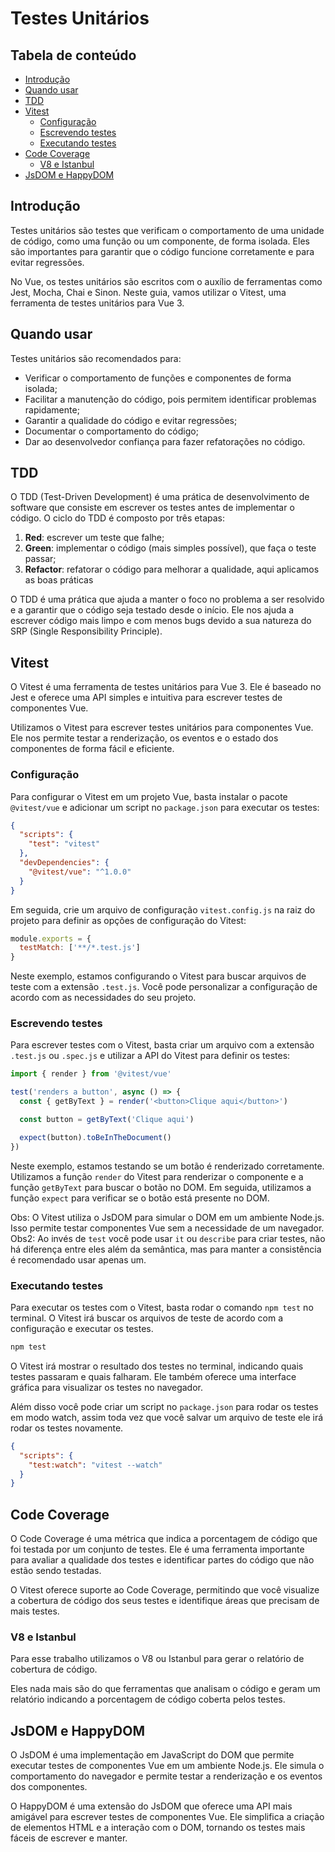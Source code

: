 # Testes Unitários

## Tabela de conteúdo

- [Introdução](#introdução)
- [Quando usar](#quando-usar)
- [TDD](#tdd)
- [Vitest](#vitest)
  - [Configuração](#configuração)
  - [Escrevendo testes](#escrevendo-testes)
  - [Executando testes](#executando-testes)
- [Code Coverage](#code-coverage)
  - [V8 e Istanbul](#v8-e-istanbul)
- [JsDOM e HappyDOM](#jsdom-e-happydom)

## Introdução

Testes unitários são testes que verificam o comportamento de uma unidade de código, como uma função ou um componente, de forma isolada. Eles são importantes para garantir que o código funcione corretamente e para evitar regressões.

No Vue, os testes unitários são escritos com o auxílio de ferramentas como Jest, Mocha, Chai e Sinon. Neste guia, vamos utilizar o Vitest, uma ferramenta de testes unitários para Vue 3.

## Quando usar

Testes unitários são recomendados para:

- Verificar o comportamento de funções e componentes de forma isolada;
- Facilitar a manutenção do código, pois permitem identificar problemas rapidamente;
- Garantir a qualidade do código e evitar regressões;
- Documentar o comportamento do código;
- Dar ao desenvolvedor confiança para fazer refatorações no código.

## TDD

O TDD (Test-Driven Development) é uma prática de desenvolvimento de software que consiste em escrever os testes antes de implementar o código. O ciclo do TDD é composto por três etapas:

1. **Red**: escrever um teste que falhe;
2. **Green**: implementar o código (mais simples possível), que faça o teste passar;
3. **Refactor**: refatorar o código para melhorar a qualidade, aqui aplicamos as boas práticas

O TDD é uma prática que ajuda a manter o foco no problema a ser resolvido e a garantir que o código seja testado desde o início. Ele nos ajuda a escrever código mais limpo e com menos bugs devido a sua natureza do SRP (Single Responsibility Principle).

## Vitest

O Vitest é uma ferramenta de testes unitários para Vue 3. Ele é baseado no Jest e oferece uma API simples e intuitiva para escrever testes de componentes Vue.

Utilizamos o Vitest para escrever testes unitários para componentes Vue. Ele nos permite testar a renderização, os eventos e o estado dos componentes de forma fácil e eficiente.

### Configuração

Para configurar o Vitest em um projeto Vue, basta instalar o pacote `@vitest/vue` e adicionar um script no `package.json` para executar os testes:

```json
{
  "scripts": {
    "test": "vitest"
  },
  "devDependencies": {
    "@vitest/vue": "^1.0.0"
  }
}
```

Em seguida, crie um arquivo de configuração `vitest.config.js` na raiz do projeto para definir as opções de configuração do Vitest:

```js
module.exports = {
  testMatch: ['**/*.test.js']
}
```

Neste exemplo, estamos configurando o Vitest para buscar arquivos de teste com a extensão `.test.js`. Você pode personalizar a configuração de acordo com as necessidades do seu projeto.

### Escrevendo testes

Para escrever testes com o Vitest, basta criar um arquivo com a extensão `.test.js` ou `.spec.js` e utilizar a API do Vitest para definir os testes:

```js
import { render } from '@vitest/vue'

test('renders a button', async () => {
  const { getByText } = render('<button>Clique aqui</button>')

  const button = getByText('Clique aqui')

  expect(button).toBeInTheDocument()
})
```

Neste exemplo, estamos testando se um botão é renderizado corretamente. Utilizamos a função `render` do Vitest para renderizar o componente e a função `getByText` para buscar o botão no DOM. Em seguida, utilizamos a função `expect` para verificar se o botão está presente no DOM.

Obs: O Vitest utiliza o JsDOM para simular o DOM em um ambiente Node.js. Isso permite testar componentes Vue sem a necessidade de um navegador.
Obs2: Ao invés de `test` você pode usar `it` ou `describe` para criar testes, não há diferença entre eles além da semântica, mas para manter a consistência é recomendado usar apenas um.

### Executando testes

Para executar os testes com o Vitest, basta rodar o comando `npm test` no terminal. O Vitest irá buscar os arquivos de teste de acordo com a configuração e executar os testes.

```bash
npm test
```

O Vitest irá mostrar o resultado dos testes no terminal, indicando quais testes passaram e quais falharam. Ele também oferece uma interface gráfica para visualizar os testes no navegador.

Além disso você pode criar um script no `package.json` para rodar os testes em modo watch, assim toda vez que você salvar um arquivo de teste ele irá rodar os testes novamente.

```json
{
  "scripts": {
    "test:watch": "vitest --watch"
  }
}
```

## Code Coverage

O Code Coverage é uma métrica que indica a porcentagem de código que foi testada por um conjunto de testes. Ele é uma ferramenta importante para avaliar a qualidade dos testes e identificar partes do código que não estão sendo testadas.

O Vitest oferece suporte ao Code Coverage, permitindo que você visualize a cobertura de código dos seus testes e identifique áreas que precisam de mais testes.

### V8 e Istanbul

Para esse trabalho utilizamos o V8 ou Istanbul para gerar o relatório de cobertura de código.

Eles nada mais são do que ferramentas que analisam o código e geram um relatório indicando a porcentagem de código coberta pelos testes.

## JsDOM e HappyDOM

O JsDOM é uma implementação em JavaScript do DOM que permite executar testes de componentes Vue em um ambiente Node.js. Ele simula o comportamento do navegador e permite testar a renderização e os eventos dos componentes.

O HappyDOM é uma extensão do JsDOM que oferece uma API mais amigável para escrever testes de componentes Vue. Ele simplifica a criação de elementos HTML e a interação com o DOM, tornando os testes mais fáceis de escrever e manter.
